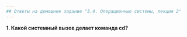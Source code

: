 ```yaml
---
## Ответы на домашнее задание "3.4. Операционные системы, лекция 2" 
---
```

                    
<strong>1. Какой системный вызов делает команда cd?</strong>      

         
